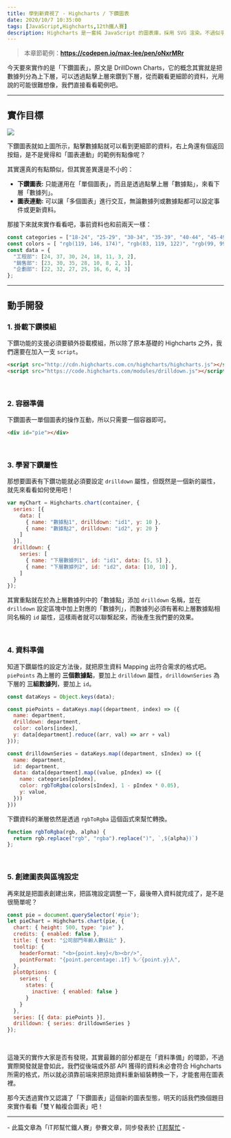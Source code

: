 ```yaml
---
title: 學到新資視了 - Highcharts / 下鑽圖表
date: 2020/10/7 10:35:00
tags: [JavaScript,Highcharts,12th鐵人賽]
description: Highcharts 是一套純 JavaScript 的圖表庫，採用 SVG 渲染。不過似乎是使用人數較少的關係，國內的相關文章寥寥可數，加上官方文件的中翻文本也是較舊的版號，所以這次希望能以一個使用過 Highcharts 的開發者角度來跟各位介紹它，希望以我的使用經驗可以讓大家認識 Highcharts 的強大功能與應用，那就先來看看它的優點與特性吧！
---
```


> 本章節範例：**https://codepen.io/max-lee/pen/oNxrMRr**

今天要來實作的是「下鑽圖表」，原文是 DrillDown Charts，它的概念其實就是把數據列分為上下層，可以透過點擊上層來鑽到下層，從而觀看更細節的資料，光用說的可能很難想像，我們直接看看範例吧。

---

## 實作目標

<img src="/img/content/highcharts-23/drilldown.gif" style="max-width: 800px;" />

<br/>

下鑽圖表就如上圖所示，點擊數據點就可以看到更細節的資料，右上角還有個返回按鈕，是不是覺得和「圖表連動」的範例有點像呢？

其實還真的有點類似，但其實差異還是不小的：
- **下鑽圖表:** 只能運用在「單個圖表」，而且是透過點擊上層「數據點」，來看下層「數據列」。
- **圖表連動:** 可以讓「多個圖表」進行交互，無論數據列或數據點都可以設定事件或更新資料。

那接下來就來實作看看吧，事前資料也和前兩天一樣：

```javascript
const categories = ["18-24", "25-29", "30-34", "35-39", "40-44", "45-49", "50-54", "55+"];
const colors = [ "rgb(119, 146, 174)", "rgb(83, 119, 122)", "rgb(99, 99, 104)"];
const data = {
  "工程部": [24, 37, 30, 24, 18, 11, 3, 2],
  "銷售部": [23, 30, 35, 28, 10, 8, 2, 1],
  "企劃部": [22, 32, 27, 25, 16, 6, 4, 3]
};
```

---

## 動手開發

### 1. 掛載下鑽模組

下鑽功能的支援必須要額外掛載模組，所以除了原本基礎的 Highcharts 之外，我們還要在加入一支 `script`。

```html
<script src="http://cdn.highcharts.com.cn/highcharts/highcharts.js"></script>
<script src="https://code.highcharts.com/modules/drilldown.js"></script>
```

<br/>

### 2. 容器準備

下鑽圖表一單個圖表的操作互動，所以只需要一個容器即可。

```html
<div id="pie"></div>
```

<br/>

### 3. 學習下鑽屬性 

那想要圖表有下鑽功能就必須要設定 `drilldown` 屬性，但既然是一個新的屬性，就先來看看如何使用吧！

```javascript
var myChart = Highcharts.chart(container, {
  series: [{
    data: [
      { name: "數據點1", drilldown: "id1", y: 10 },
      { name: "數據點2", drilldown: "id2", y: 20 }
    ] 
  }],
  drilldown: {
    series: [
      { name: "下層數據列1", id: "id1", data: [5, 5] },
      { name: "下層數據列2", id: "id2", data: [10, 10] },
    ]
  }
});
```

其實重點就在於為上層數據列中的「數據點」添加 `drilldown` 名稱，並在 `drilldown` 設定區塊中加上對應的「數據列」，而數據列必須有著和上層數據點相同名稱的 `id` 屬性，這樣兩者就可以聯繫起來，而後產生我們要的效果。

<br/>

### 4. 資料準備

知道下鑽屬性的設定方法後，就把原生資料 Mapping 出符合需求的格式吧。`piePoints` 為上層的 **三個數據點**，要加上 `drilldown` 屬性，`drilldownSeries` 為下層的 **三組數據列**，要加上 `id`。

```javascript
const dataKeys = Object.keys(data);

const piePoints = dataKeys.map((department, index) => ({
  name: department,
  drilldown: department,
  color: colors[index],
  y: data[department].reduce((arr, val) => arr + val)
}));

const drilldownSeries = dataKeys.map((department, sIndex) => ({
  name: department,
  id: department,
  data: data[department].map((value, pIndex) => ({
    name: categories[pIndex],
    color: rgbToRgba(colors[sIndex], 1 - pIndex * 0.05),
    y: value,
  }))
}))
```

下鑽資料的漸層依然是透過 `rgbToRgba` 這個函式來幫忙轉換。

```javascript
function rgbToRgba(rgb, alpha) {
  return rgb.replace("rgb", "rgba").replace(")", `,${alpha})`)
};
```

<br/>

### 5. 創建圖表與區塊設定

再來就是把圖表創建出來，把區塊設定調整一下，最後帶入資料就完成了，是不是很簡單呢？

```javascript
const pie = document.querySelector('#pie');
let pieChart = Highcharts.chart(pie, {
  chart: { height: 500, type: "pie" },
  credits: { enabled: false },
  title: { text: "公司部門年齡人數佔比" },
  tooltip: {
    headerFormat: "<b>{point.key}</b><br/>",
    pointFormat: "{point.percentage:.1f} %／{point.y}人",
  },
  plotOptions: {
    series: {
      states: {
        inactive: { enabled: false }
      }
    }
  },
  series: [{ data: piePoints }],
  drilldown: { series: drilldownSeries }
});
```

<br/>

這幾天的實作大家是否有發現，其實最難的部分都是在「資料準備」的環節，不過實際開發就是會如此，我們從後端或外部 API 獲得的資料未必會符合 Highcharts 所需的格式，所以就必須靠前端來把原始資料重新組裝轉換一下，才能套用在圖表裡。

那今天透過實作又認識了「下鑽圖表」這個新的圖表型態，明天的話我們換個題目來實作看看「雙Ｙ軸複合圖表」吧！

---

\- 此篇文章為「iT邦幫忙鐵人賽」參賽文章，同步發表於 [iT邦幫忙](https://ithelp.ithome.com.tw/articles/10250229) -


